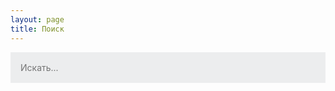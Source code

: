 ```yaml
---
layout: page
title: Поиск
---
```


<style>
 #search-container {
     max-width: 100%;
 }

 input[type=text] {
  font-size: normal;
     outline: none;
     padding: 1rem;
  background: rgb(236, 237, 238);
     width: 100%;
  -webkit-appearance: none;
  font-family: inherit;
  font-size: 100%;
  border: none;
 }
 #results-container {
  margin: .5rem 0;
 }
</style>

<!-- Html Elements for Search -->
<div id="search-container">
<input type="text" id="search-input" placeholder="Искать...">
<ol id="results-container"></ol>
</div>

<!-- Script pointing to search-script.js -->
<script src="/search.js" type="text/javascript"></script>

<!-- Configuration -->
<script type="text/javascript">
SimpleJekyllSearch({
  searchInput: document.getElementById('search-input'),
  resultsContainer: document.getElementById('results-container'),
  json: '/search.json',
  searchResultTemplate: '<li><a href="{url}" title="{description}">{title}</a></li>',
  noResultsText: '😞 Ничего не найдено',
  limit: 10,
  fuzzy: false,
  exclude: ['Привет']
})
</script>
